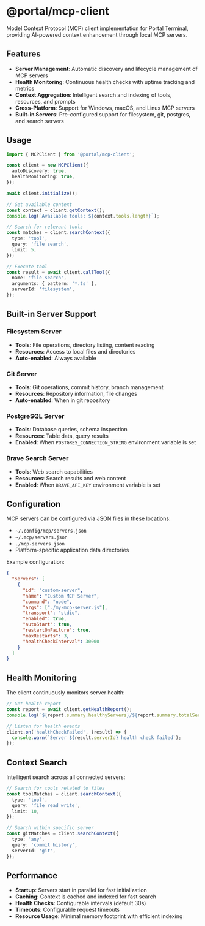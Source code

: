 # @portal/mcp-client

Model Context Protocol (MCP) client implementation for Portal Terminal, providing AI-powered context enhancement through local MCP servers.

## Features

- **Server Management**: Automatic discovery and lifecycle management of MCP servers
- **Health Monitoring**: Continuous health checks with uptime tracking and metrics
- **Context Aggregation**: Intelligent search and indexing of tools, resources, and prompts
- **Cross-Platform**: Support for Windows, macOS, and Linux MCP servers
- **Built-in Servers**: Pre-configured support for filesystem, git, postgres, and search servers

## Usage

```typescript
import { MCPClient } from '@portal/mcp-client';

const client = new MCPClient({
  autoDiscovery: true,
  healthMonitoring: true,
});

await client.initialize();

// Get available context
const context = client.getContext();
console.log(`Available tools: ${context.tools.length}`);

// Search for relevant tools
const matches = client.searchContext({
  type: 'tool',
  query: 'file search',
  limit: 5,
});

// Execute tool
const result = await client.callTool({
  name: 'file-search',
  arguments: { pattern: '*.ts' },
  serverId: 'filesystem',
});
```

## Built-in Server Support

### Filesystem Server
- **Tools**: File operations, directory listing, content reading
- **Resources**: Access to local files and directories
- **Auto-enabled**: Always available

### Git Server  
- **Tools**: Git operations, commit history, branch management
- **Resources**: Repository information, file changes
- **Auto-enabled**: When in git repository

### PostgreSQL Server
- **Tools**: Database queries, schema inspection
- **Resources**: Table data, query results
- **Enabled**: When `POSTGRES_CONNECTION_STRING` environment variable is set

### Brave Search Server
- **Tools**: Web search capabilities
- **Resources**: Search results and web content
- **Enabled**: When `BRAVE_API_KEY` environment variable is set

## Configuration

MCP servers can be configured via JSON files in these locations:

- `~/.config/mcp/servers.json`
- `~/.mcp/servers.json`
- `./mcp-servers.json`
- Platform-specific application data directories

Example configuration:
```json
{
  "servers": [
    {
      "id": "custom-server",
      "name": "Custom MCP Server",
      "command": "node",
      "args": ["./my-mcp-server.js"],
      "transport": "stdio",
      "enabled": true,
      "autoStart": true,
      "restartOnFailure": true,
      "maxRestarts": 3,
      "healthCheckInterval": 30000
    }
  ]
}
```

## Health Monitoring

The client continuously monitors server health:

```typescript
// Get health report
const report = await client.getHealthReport();
console.log(`${report.summary.healthyServers}/${report.summary.totalServers} servers healthy`);

// Listen for health events
client.on('healthCheckFailed', (result) => {
  console.warn(`Server ${result.serverId} health check failed`);
});
```

## Context Search

Intelligent search across all connected servers:

```typescript
// Search for tools related to files
const toolMatches = client.searchContext({
  type: 'tool',
  query: 'file read write',
  limit: 10,
});

// Search within specific server
const gitMatches = client.searchContext({
  type: 'any',
  query: 'commit history',
  serverId: 'git',
});
```

## Performance

- **Startup**: Servers start in parallel for fast initialization
- **Caching**: Context is cached and indexed for fast search
- **Health Checks**: Configurable intervals (default 30s)
- **Timeouts**: Configurable request timeouts
- **Resource Usage**: Minimal memory footprint with efficient indexing